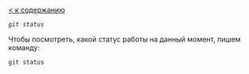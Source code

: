[< к содержанию](./readme.md)

*`` git status ``*

Чтобы посмотреть, какой статус работы на данный момент, пишем команду:

``` 
git status
```
